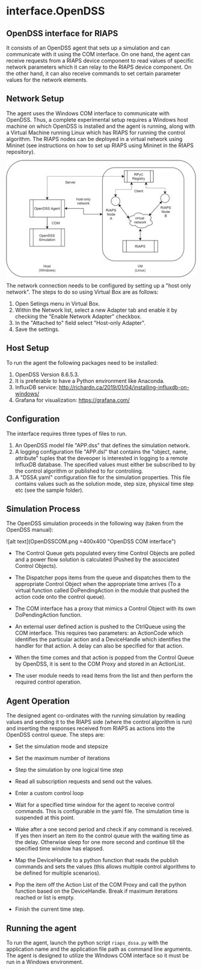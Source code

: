 # interface.OpenDSS

## OpenDSS interface for RIAPS

It consists of an OpenDSS agent that sets up a simulation and can communicate with it using the COM interface. On one hand, the agent can receive requests from a RIAPS device component to read values of specific network parameters which it can relay to the RIAPS device component. On the other hand, it can also receive commands to set certain parameter values for the network elements.

## Network Setup

The agent uses the Windows COM interface to communicate with OpenDSS. Thus, a complete experimental setup requires a Windows host machine on which OpenDSS is installed and the agent is running, along with a Virtual Machine running Linux which has RIAPS for running the control algorithm. The RIAPS nodes can be deployed in a virtual network using Mininet (see instructions on how to set up RIAPS using Mininet in the RIAPS repository).

<img src="opendss_agent_arch.png" align="center" width="600">

The network connection needs to be configured by setting up a "host only network". The steps to do so using Virtual Box are as follows:

1. Open Setings menu in Virtual Box.
2. Within the Network list, select a new Adapter tab and enable it by checking the "Enable Network Adapter" checkbox.
3. In the "Attached to" field select "Host-only Adapter".
4. Save the settings.

## Host Setup

To run the agent the following packages need to be installed:

1. OpenDSS Version 8.6.5.3.
2. It is preferable to have a Python environment like Anaconda.
3. InfluxDB service: http://richardn.ca/2019/01/04/installing-influxdb-on-windows/
4. Grafana for visualization: https://grafana.com/


## Configuration

The interface requires three types of files to run.

1. An OpenDSS model file "APP.dss" that defines the simulation network.
2. A logging configuration file "APP.dsl" that contains the "object, name, attribute" tuples that the deveoper is interested in logging to a remote InfluxDB database. The specified values must either be subscribed to by the control algorithm or published to for controliing.
3. A "DSSA.yaml" configuration file for the simulation properties. This file contains values such as the solution mode, step size, physical time step etc (see the sample folder).

## Simulation Process

The OpenDSS simulation proceeds in the following way (taken from the OpenDSS manual):

![alt text](OpenDSSCOM.png =400x400 "OpenDSS COM interface")

- The Control Queue gets populated every time Control Objects are polled and a power flow solution is calculated (Pushed by the associated Control Objects).

- The Dispatcher pops items from the queue and dispatches them to the appropriate Control Object when the appropriate time arrives (To a virtual function called DoPendingAction in the module that pushed the action code onto the control queue).

- The COM interface has a proxy that mimics a Control Object with its own DoPendingAction function.

- An external user defined action is pushed to the CtrlQueue using the COM interface. This requires two parameters: an ActionCode which identifies the particular action and a DeviceHandle which identifies the handler for that action. A delay can also be specified for that action.

- When the time comes and that action is popped from the Control Queue by OpenDSS, it is sent to the COM Proxy and stored in an ActionList.

- The user module needs to read items from the list and then perform the required control operation.

## Agent Operation

The designed agent co-ordinates with the running simulation by reading values and sending it to the RIAPS side (where the control algorithm is run) and inserting the responses received from RIAPS as actions into the OpenDSS control queue. The steps are:

- Set the simulation mode and stepsize

- Set the maximum number of iterations

- Step the simulation by one logical time step

- Read all subscription requests and send out the values.

- Enter a custom control loop

- Wait for a specified time window for the agent to receive control commands. This is configurable in the yaml file. The simulation time is suspended at this point.

- Wake after a one second period and check if any command is received. If yes then insert an item ito the control queue with the waiting time as the delay. Otherwise sleep for one more second and continue till the specified time window has elapsed.

- Map the DeviceHandle to a python function that reads the publish commands and sets the values (this allows multiple control algorithms to be defined for multiple scenarios).

- Pop the item off the Action List of the COM Proxy and call the python function based on the DeviceHandle.
Break if maximum iterations reached or list is empty.

- Finish the current time step.

## Running the agent

To run the agent, launch the python script `riaps_dssa.py` with the application name and the application file path as command line arguments. The agent is designed to utilize the WIndows COM interface so it must be run in a Windows environment.
